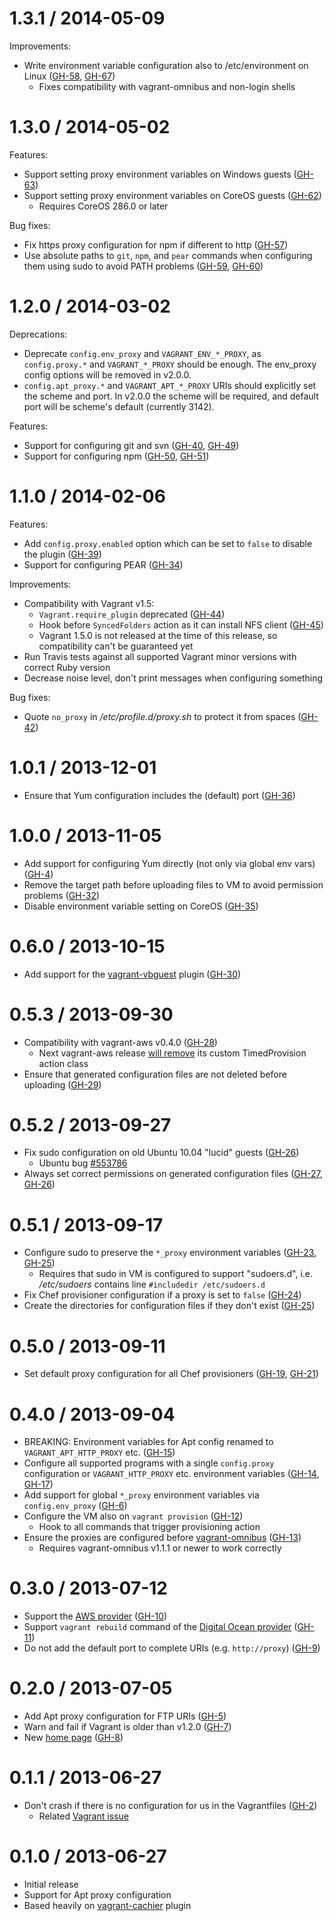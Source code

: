 # 1.3.1 / 2014-05-09

Improvements:

  - Write environment variable configuration also to /etc/environment on Linux ([GH-58][], [GH-67][])
    * Fixes compatibility with vagrant-omnibus and non-login shells

# 1.3.0 / 2014-05-02

Features:

  - Support setting proxy environment variables on Windows guests ([GH-63][])
  - Support setting proxy environment variables on CoreOS guests ([GH-62][])
    * Requires CoreOS 286.0 or later

Bug fixes:

  - Fix https proxy configuration for npm if different to http ([GH-57][])
  - Use absolute paths to `git`, `npm`, and `pear` commands when configuring them using sudo to avoid PATH problems ([GH-59][], [GH-60][])

# 1.2.0 / 2014-03-02

Deprecations:

  - Deprecate `config.env_proxy` and `VAGRANT_ENV_*_PROXY`, as `config.proxy.*` and `VAGRANT_*_PROXY` should be enough. The env_proxy config options will be removed in v2.0.0.
  - `config.apt_proxy.*` and `VAGRANT_APT_*_PROXY` URIs should explicitly set the scheme and port. In v2.0.0 the scheme will be required, and default port will be scheme's default (currently 3142).

Features:

  - Support for configuring git and svn ([GH-40][], [GH-49][])
  - Support for configuring npm ([GH-50][], [GH-51][])

# 1.1.0 / 2014-02-06

Features:

  - Add `config.proxy.enabled` option which can be set to `false` to disable the plugin ([GH-39][])
  - Support for configuring PEAR ([GH-34][])

Improvements:

  - Compatibility with Vagrant v1.5:
    * `Vagrant.require_plugin` deprecated ([GH-44][])
    * Hook before `SyncedFolders` action as it can install NFS client ([GH-45][])
    * Vagrant 1.5.0 is not released at the time of this release, so compatibility can't be guaranteed yet
  - Run Travis tests against all supported Vagrant minor versions with correct Ruby version
  - Decrease noise level, don't print messages when configuring something

Bug fixes:

  - Quote `no_proxy` in _/etc/profile.d/proxy.sh_ to protect it from spaces ([GH-42][])

# 1.0.1 / 2013-12-01

- Ensure that Yum configuration includes the (default) port ([GH-36][])

# 1.0.0 / 2013-11-05

- Add support for configuring Yum directly (not only via global env vars) ([GH-4][])
- Remove the target path before uploading files to VM to avoid permission problems ([GH-32][])
- Disable environment variable setting on CoreOS ([GH-35][])

# 0.6.0 / 2013-10-15

- Add support for the [vagrant-vbguest](https://github.com/dotless-de/vagrant-vbguest) plugin ([GH-30][])

# 0.5.3 / 2013-09-30

- Compatibility with vagrant-aws v0.4.0 ([GH-28][])
    * Next vagrant-aws release [will remove](https://github.com/mitchellh/vagrant-aws/commit/dd17f23) its custom TimedProvision action class
- Ensure that generated configuration files are not deleted before uploading ([GH-29][])

# 0.5.2 / 2013-09-27

- Fix sudo configuration on old Ubuntu 10.04 "lucid" guests ([GH-26][])
    * Ubuntu bug [\#553786](https://bugs.launchpad.net/ubuntu/+source/sudo/+bug/553786)
- Always set correct permissions on generated configuration files ([GH-27][], [GH-26][])

# 0.5.1 / 2013-09-17

- Configure sudo to preserve the `*_proxy` environment variables ([GH-23][], [GH-25][])
    * Requires that sudo in VM is configured to support "sudoers.d", i.e. _/etc/sudoers_ contains line `#includedir /etc/sudoers.d`
- Fix Chef provisioner configuration if a proxy is set to `false` ([GH-24][])
- Create the directories for configuration files if they don't exist ([GH-25][])

# 0.5.0 / 2013-09-11

- Set default proxy configuration for all Chef provisioners ([GH-19][], [GH-21][])

# 0.4.0 / 2013-09-04

- BREAKING: Environment variables for Apt config renamed to `VAGRANT_APT_HTTP_PROXY` etc. ([GH-15][])
- Configure all supported programs with a single `config.proxy` configuration or `VAGRANT_HTTP_PROXY` etc. environment variables ([GH-14][], [GH-17][])
- Add support for global `*_proxy` environment variables via `config.env_proxy` ([GH-6][])
- Configure the VM also on `vagrant provision` ([GH-12][])
    * Hook to all commands that trigger provisioning action
- Ensure the proxies are configured before [vagrant-omnibus](https://github.com/schisamo/vagrant-omnibus) ([GH-13][])
    * Requires vagrant-omnibus v1.1.1 or newer to work correctly

# 0.3.0 / 2013-07-12

- Support the [AWS provider](https://github.com/mitchellh/vagrant-aws) ([GH-10][])
- Support `vagrant rebuild` command of the [Digital Ocean provider](https://github.com/smdahlen/vagrant-digitalocean) ([GH-11][])
- Do not add the default port to complete URIs (e.g. `http://proxy`) ([GH-9][])

# 0.2.0 / 2013-07-05

- Add Apt proxy configuration for FTP URIs ([GH-5][])
- Warn and fail if Vagrant is older than v1.2.0 ([GH-7][])
- New [home page](http://tmatilai.github.io/vagrant-proxyconf/) ([GH-8][])

# 0.1.1 / 2013-06-27

- Don't crash if there is no configuration for us in the Vagrantfiles ([GH-2][])
    * Related [Vagrant issue](https://github.com/mitchellh/vagrant/issues/1877)

# 0.1.0 / 2013-06-27

- Initial release
- Support for Apt proxy configuration
- Based heavily on [vagrant-cachier](https://github.com/fgrehm/vagrant-cachier) plugin


[GH-2]:  https://github.com/tmatilai/vagrant-proxyconf/issues/2  "Issue 2"
[GH-4]:  https://github.com/tmatilai/vagrant-proxyconf/issues/4  "Issue 4"
[GH-5]:  https://github.com/tmatilai/vagrant-proxyconf/issues/5  "Issue 5"
[GH-6]:  https://github.com/tmatilai/vagrant-proxyconf/issues/6  "Issue 6"
[GH-7]:  https://github.com/tmatilai/vagrant-proxyconf/issues/7  "Issue 7"
[GH-8]:  https://github.com/tmatilai/vagrant-proxyconf/issues/8  "Issue 8"
[GH-9]:  https://github.com/tmatilai/vagrant-proxyconf/issues/9  "Issue 9"
[GH-10]: https://github.com/tmatilai/vagrant-proxyconf/issues/10 "Issue 10"
[GH-11]: https://github.com/tmatilai/vagrant-proxyconf/issues/11 "Issue 11"
[GH-12]: https://github.com/tmatilai/vagrant-proxyconf/issues/12 "Issue 12"
[GH-13]: https://github.com/tmatilai/vagrant-proxyconf/issues/13 "Issue 13"
[GH-14]: https://github.com/tmatilai/vagrant-proxyconf/issues/14 "Issue 14"
[GH-15]: https://github.com/tmatilai/vagrant-proxyconf/issues/15 "Issue 15"
[GH-17]: https://github.com/tmatilai/vagrant-proxyconf/issues/17 "Issue 17"
[GH-19]: https://github.com/tmatilai/vagrant-proxyconf/issues/19 "Issue 19"
[GH-21]: https://github.com/tmatilai/vagrant-proxyconf/issues/21 "Issue 21"
[GH-23]: https://github.com/tmatilai/vagrant-proxyconf/issues/23 "Issue 23"
[GH-24]: https://github.com/tmatilai/vagrant-proxyconf/issues/24 "Issue 24"
[GH-25]: https://github.com/tmatilai/vagrant-proxyconf/issues/25 "Issue 25"
[GH-26]: https://github.com/tmatilai/vagrant-proxyconf/issues/26 "Issue 26"
[GH-27]: https://github.com/tmatilai/vagrant-proxyconf/issues/27 "Issue 27"
[GH-28]: https://github.com/tmatilai/vagrant-proxyconf/issues/28 "Issue 28"
[GH-29]: https://github.com/tmatilai/vagrant-proxyconf/issues/29 "Issue 29"
[GH-30]: https://github.com/tmatilai/vagrant-proxyconf/issues/30 "Issue 30"
[GH-32]: https://github.com/tmatilai/vagrant-proxyconf/issues/32 "Issue 32"
[GH-34]: https://github.com/tmatilai/vagrant-proxyconf/issues/34 "Issue 34"
[GH-35]: https://github.com/tmatilai/vagrant-proxyconf/issues/35 "Issue 35"
[GH-36]: https://github.com/tmatilai/vagrant-proxyconf/issues/36 "Issue 36"
[GH-39]: https://github.com/tmatilai/vagrant-proxyconf/issues/39 "Issue 39"
[GH-40]: https://github.com/tmatilai/vagrant-proxyconf/issues/40 "Issue 40"
[GH-42]: https://github.com/tmatilai/vagrant-proxyconf/issues/42 "Issue 42"
[GH-44]: https://github.com/tmatilai/vagrant-proxyconf/issues/44 "Issue 44"
[GH-45]: https://github.com/tmatilai/vagrant-proxyconf/issues/45 "Issue 45"
[GH-49]: https://github.com/tmatilai/vagrant-proxyconf/issues/49 "Issue 49"
[GH-50]: https://github.com/tmatilai/vagrant-proxyconf/issues/50 "Issue 50"
[GH-51]: https://github.com/tmatilai/vagrant-proxyconf/issues/51 "Issue 51"
[GH-57]: https://github.com/tmatilai/vagrant-proxyconf/issues/57 "Issue 57"
[GH-58]: https://github.com/tmatilai/vagrant-proxyconf/issues/58 "Issue 58"
[GH-59]: https://github.com/tmatilai/vagrant-proxyconf/issues/59 "Issue 59"
[GH-60]: https://github.com/tmatilai/vagrant-proxyconf/issues/60 "Issue 60"
[GH-62]: https://github.com/tmatilai/vagrant-proxyconf/issues/62 "Issue 62"
[GH-63]: https://github.com/tmatilai/vagrant-proxyconf/issues/63 "Issue 63"
[GH-67]: https://github.com/tmatilai/vagrant-proxyconf/issues/67 "Issue 67"
